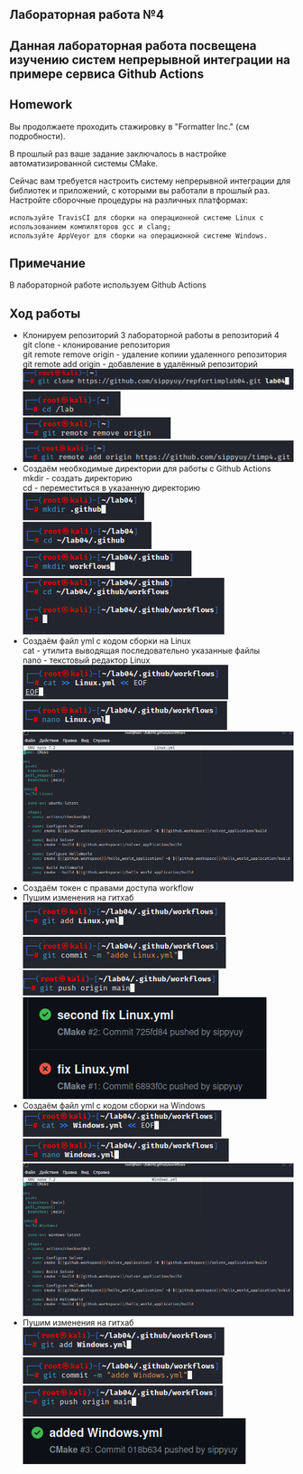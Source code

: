 ## Лабораторная работа №4
## Данная лабораторная работа посвещена изучению систем непрерывной интеграции на примере сервиса Github Actions
## Homework
Вы продолжаете проходить стажировку в "Formatter Inc." (см подробности).

В прошлый раз ваше задание заключалось в настройке автоматизированной системы CMake.

Сейчас вам требуется настроить систему непрерывной интеграции для библиотек и приложений, с которыми вы работали в прошлый раз. Настройте сборочные процедуры на различных платформах:

    используйте TravisCI для сборки на операционной системе Linux с использованием компиляторов gcc и clang;
    используйте AppVeyor для сборки на операционной системе Windows.
## Примечание
В лабораторной работе используем Github Actions
## Ход работы
- Клонируем репозиторий 3 лабораторной работы в репозиторий 4        
  git clone -  клонирование репозитория      
  git remote remove origin - удаление копиии удаленного репозитория       
  git remote add origin - добавление в удалённый репозиторий
  ![](https://github.com/sippyuy/timp4/blob/main/screens/1.png)                               
  ![](https://github.com/sippyuy/timp4/blob/main/screens/2.png)                           
  ![](https://github.com/sippyuy/timp4/blob/main/screens/3.png)                        
  ![](https://github.com/sippyuy/timp4/blob/main/screens/4.png)                    
- Создаём необходимые директории для работы с Github Actions                
  mkdir - создать директорию                         
  cd - переместиться в указанную директорию                              
  ![](https://github.com/sippyuy/timp4/blob/main/screens/5.png)                                             
  ![](https://github.com/sippyuy/timp4/blob/main/screens/6.png)                      
  ![](https://github.com/sippyuy/timp4/blob/main/screens/7.png)                         
  ![](https://github.com/sippyuy/timp4/blob/main/screens/8.png)                     
- Создаём файл yml с кодом сборки на Linux                              
  cat - утилита выводящая последовательно указанные файлы          
  nano - текстовый редактор Linux            
  ![](https://github.com/sippyuy/timp4/blob/main/screens/9.png)                                    
  ![](https://github.com/sippyuy/timp4/blob/main/screens/10.png)                            
  ![](https://github.com/sippyuy/timp4/blob/main/screens/11.png)                     
- Создаём токен с правами доступа workflow   
- Пушим изменения на гитхаб                                                
  ![](https://github.com/sippyuy/timp4/blob/main/screens/12.png)                           
  ![](https://github.com/sippyuy/timp4/blob/main/screens/13.png)                             
  ![](https://github.com/sippyuy/timp4/blob/main/screens/14.png)                           
  ![](https://github.com/sippyuy/timp4/blob/main/screens/15.png)                              
- Создаём файл yml с кодом сборки на Windows                               
  ![](https://github.com/sippyuy/timp4/blob/main/screens/16.png)                      
  ![](https://github.com/sippyuy/timp4/blob/main/screens/17.png)                         
  ![](https://github.com/sippyuy/timp4/blob/main/screens/18.png)                        
- Пушим изменения на гитхаб                                
  ![](https://github.com/sippyuy/timp4/blob/main/screens/19.png)                            
  ![](https://github.com/sippyuy/timp4/blob/main/screens/20.png)                          
  ![](https://github.com/sippyuy/timp4/blob/main/screens/21.png)                           
  ![](https://github.com/sippyuy/timp4/blob/main/screens/22.png)                             
  
